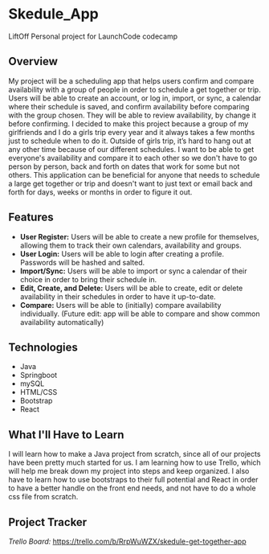 # Skedule_App
LiftOff Personal project for LaunchCode codecamp

## Overview
My project will be a scheduling app that helps users confirm and compare availability with a group of people in order to schedule a get together or trip. Users will be able to create an account, or log in, import, or sync, a calendar where their schedule is saved, and confirm availability before comparing with the group chosen. They will be able to review availability, by change it before confirming.
I decided to make this project because a group of my girlfriends and I do a girls trip every year and it always takes a few months just to schedule when to do it. Outside of girls trip, it’s hard to hang out at any other time because of our different schedules. I want to be able to get everyone's availability and compare it to each other so we don't have to go person by person, back and forth on dates that work for some but not others. This application can be beneficial for anyone that needs to schedule a large get together or trip and doesn't want to just text or email back and forth for days, weeks or months in order to figure it out.

## Features
* **User Register:** Users will be able to create a new profile for themselves, allowing them to track their own calendars, availability and groups.
* **User Login:** Users will be able to login after creating a profile. Passwords will be hashed and salted.
* **Import/Sync:** Users will be able to import or sync a calendar of their choice in order to bring their schedule in.
* **Edit, Create, and Delete:** Users will be able to create, edit or delete availability in their schedules in order to have it up-to-date.
* **Compare:** Users will be able to (initially) compare availability individually. (Future edit: app will be able to compare and show common availability automatically)

## Technologies
* Java
* Springboot
* mySQL
* HTML/CSS
* Bootstrap
* React

## What I'll Have to Learn
I will learn how to make a Java project from scratch, since all of our projects have been pretty much started for us. I am learning how to use Trello, which will help me break down my project into steps and keep organized. I also have to learn how to use bootstraps to their full potential and React in order to have a better handle on the front end needs, and not have to do a whole css file from scratch.

## Project Tracker
*Trello Board:* https://trello.com/b/RrpWuWZX/skedule-get-together-app
